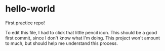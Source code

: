 # hello-world
First practice repo!

To edit this file, I had to click that little pencil icon.
This should be a good first commit, since I don't know what I'm doing.
This project won't amount to much, but should help me understand this process.
